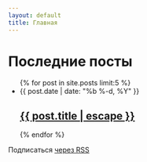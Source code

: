 ```yaml
---
layout: default
title: Главная
---
```


<div class="home">
  <h1 class="page-heading">Последние посты</h1>
  
  <ul class="post-list">
    {% for post in site.posts limit:5 %}
      <li>
        <span class="post-meta">{{ post.date | date: "%b %-d, %Y" }}</span>
        <h2>
          <a class="post-link" href="{{ post.url | relative_url }}">{{ post.title | escape }}</a>
        </h2>
      </li>
    {% endfor %}
  </ul>
  
  <p class="rss-subscribe">Подписаться <a href="{{ "/feed.xml" | relative_url }}">через RSS</a></p>
</div>

